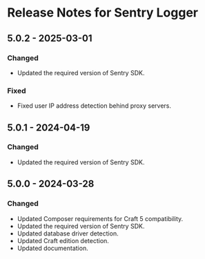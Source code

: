 # Release Notes for Sentry Logger

## 5.0.2 - 2025-03-01

### Changed
- Updated the required version of Sentry SDK.

### Fixed
- Fixed user IP address detection behind proxy servers.

## 5.0.1 - 2024-04-19

### Changed
- Updated the required version of Sentry SDK.

## 5.0.0 - 2024-03-28

### Changed
- Updated Composer requirements for Craft 5 compatibility.
- Updated the required version of Sentry SDK.
- Updated database driver detection.
- Updated Craft edition detection.
- Updated documentation.
